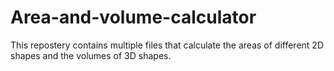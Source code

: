 # Area-and-volume-calculator

This repostery contains multiple files that calculate the areas of different 2D shapes and the volumes of 3D shapes.
